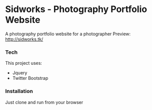 # Sidworks - Photography Portfolio Website

A photography portfolio website for a photographer
Preview: http://sidworks.tk/





### Tech

This project uses:
* Jquery
*  Twitter Bootstrap


### Installation
Just clone and run from your browser

